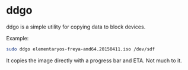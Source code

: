 ddgo
====

ddgo is a simple utility for copying data to block devices.

Example:

```bash
sudo ddgo elementaryos-freya-amd64.20150411.iso /dev/sdf
```


It copies the image directly with a progress bar and ETA. Not much to it.
